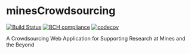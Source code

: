 # minesCrowdsourcing

[![Build Status](https://travis-ci.com/leochely/minesCrowdsourcing.svg?token=uDDgH9kfhf9gYH8s4RHi&branch=master)](https://travis-ci.com/leochely/minesCrowdsourcing)
[![BCH compliance](https://bettercodehub.com/edge/badge/leochely/minesCrowdsourcing?branch=master&token=d073d992dcff44af070a0f392762e291b937b4b3)](https://bettercodehub.com/)
[![codecov](https://codecov.io/gh/leochely/minesCrowdsourcing/branch/master/graph/badge.svg?token=z5oskcnnLS)](https://codecov.io/gh/leochely/minesCrowdsourcing)

A Crowdsourcing Web Application for Supporting Research at Mines and the Beyond
